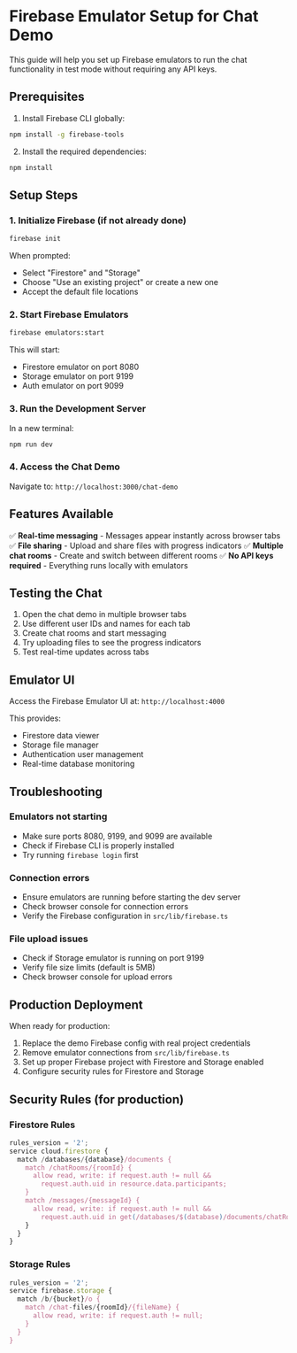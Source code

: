 # Firebase Emulator Setup for Chat Demo

This guide will help you set up Firebase emulators to run the chat functionality in test mode without requiring any API keys.

## Prerequisites

1. Install Firebase CLI globally:
```bash
npm install -g firebase-tools
```

2. Install the required dependencies:
```bash
npm install
```

## Setup Steps

### 1. Initialize Firebase (if not already done)
```bash
firebase init
```

When prompted:
- Select "Firestore" and "Storage"
- Choose "Use an existing project" or create a new one
- Accept the default file locations

### 2. Start Firebase Emulators
```bash
firebase emulators:start
```

This will start:
- Firestore emulator on port 8080
- Storage emulator on port 9199
- Auth emulator on port 9099

### 3. Run the Development Server
In a new terminal:
```bash
npm run dev
```

### 4. Access the Chat Demo
Navigate to: `http://localhost:3000/chat-demo`

## Features Available

✅ **Real-time messaging** - Messages appear instantly across browser tabs
✅ **File sharing** - Upload and share files with progress indicators
✅ **Multiple chat rooms** - Create and switch between different rooms
✅ **No API keys required** - Everything runs locally with emulators

## Testing the Chat

1. Open the chat demo in multiple browser tabs
2. Use different user IDs and names for each tab
3. Create chat rooms and start messaging
4. Try uploading files to see the progress indicators
5. Test real-time updates across tabs

## Emulator UI

Access the Firebase Emulator UI at: `http://localhost:4000`

This provides:
- Firestore data viewer
- Storage file manager
- Authentication user management
- Real-time database monitoring

## Troubleshooting

### Emulators not starting
- Make sure ports 8080, 9199, and 9099 are available
- Check if Firebase CLI is properly installed
- Try running `firebase login` first

### Connection errors
- Ensure emulators are running before starting the dev server
- Check browser console for connection errors
- Verify the Firebase configuration in `src/lib/firebase.ts`

### File upload issues
- Check if Storage emulator is running on port 9199
- Verify file size limits (default is 5MB)
- Check browser console for upload errors

## Production Deployment

When ready for production:
1. Replace the demo Firebase config with real project credentials
2. Remove emulator connections from `src/lib/firebase.ts`
3. Set up proper Firebase project with Firestore and Storage enabled
4. Configure security rules for Firestore and Storage

## Security Rules (for production)

### Firestore Rules
```javascript
rules_version = '2';
service cloud.firestore {
  match /databases/{database}/documents {
    match /chatRooms/{roomId} {
      allow read, write: if request.auth != null && 
        request.auth.uid in resource.data.participants;
    }
    match /messages/{messageId} {
      allow read, write: if request.auth != null && 
        request.auth.uid in get(/databases/$(database)/documents/chatRooms/$(resource.data.roomId)).data.participants;
    }
  }
}
```

### Storage Rules
```javascript
rules_version = '2';
service firebase.storage {
  match /b/{bucket}/o {
    match /chat-files/{roomId}/{fileName} {
      allow read, write: if request.auth != null;
    }
  }
}
``` 